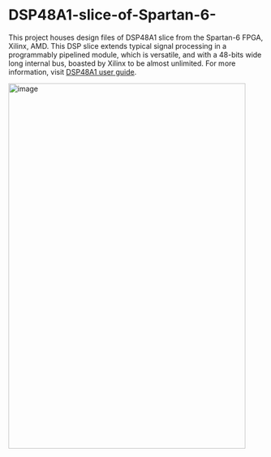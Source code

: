 # DSP48A1-slice-of-Spartan-6-
This project houses design files of DSP48A1 slice from the Spartan-6 FPGA, Xilinx, AMD. This DSP slice extends typical signal processing in a programmably pipelined module, which is versatile, and with a 48-bits wide long internal bus, boasted by Xilinx to be almost unlimited. For more information, visit [DSP48A1 user guide](https://docs.amd.com/v/u/en-US/ug389).

<img width="467" height="720" alt="image" src="https://github.com/user-attachments/assets/3f2996c5-19eb-4ee1-802e-bf3cb6d77f48" />
